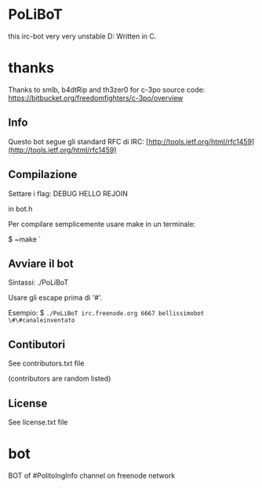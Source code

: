 # PoLiBoT
this irc-bot very very unstable D:
Written in C.

# thanks
Thanks to smlb, b4dtRip and th3zer0 for c-3po source code: 
https://bitbucket.org/freedomfighters/c-3po/overview

## Info
Questo bot segue gli standard RFC di IRC: [http://tools.ietf.org/html/rfc1459](http://tools.ietf.org/html/rfc1459)

## Compilazione

Settare i flag: 
DEBUG 
HELLO
REJOIN

in bot.h 

Per compilare semplicemente usare make in un terminale:

$ ~make `

## Avviare il bot
Sintassi: ./PoLiBoT <server> <port> <nick> <chan>

Usare gli escape prima di '#'.

Esempio:
$ `./PoLiBoT irc.freenode.org 6667 bellissimobot \#\#canaleinventato `

## Contibutori
See contributors.txt file

(contributors are random listed)

## License
See license.txt file



# bot

BOT of #PolitoIngInfo channel on freenode network



